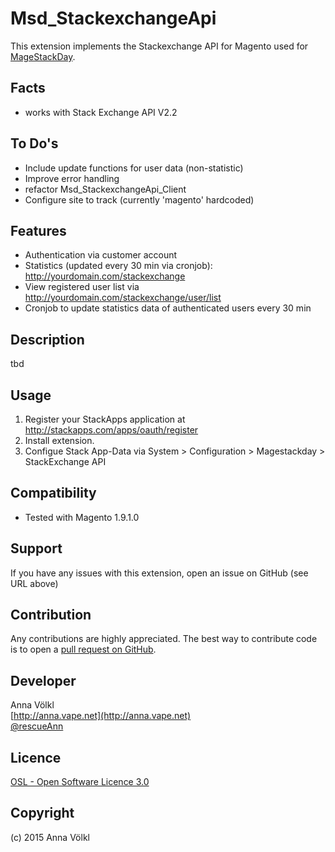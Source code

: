Msd_StackexchangeApi
================
This extension implements the Stackexchange API for Magento used for [MageStackDay](http://www.magestackday.com).

Facts
-----
- works with Stack Exchange API V2.2

To Do's
-----
* Include update functions for user data (non-statistic)
* Improve error handling
* refactor Msd_StackexchangeApi_Client
* Configure site to track (currently 'magento' hardcoded)


Features
-----------
* Authentication via customer account
* Statistics (updated every 30 min via cronjob): http://yourdomain.com/stackexchange
* View registered user list via http://yourdomain.com/stackexchange/user/list
* Cronjob to update statistics data of authenticated users every 30 min

Description
-----------
tbd

Usage
-----
1. Register your StackApps application at http://stackapps.com/apps/oauth/register
2. Install extension.
3. Configue Stack App-Data via System > Configuration > Magestackday > StackExchange API

Compatibility
-------------
- Tested with Magento 1.9.1.0

Support
-------
If you have any issues with this extension, open an issue on GitHub (see URL above)

Contribution
------------
Any contributions are highly appreciated. The best way to contribute code is to open a
[pull request on GitHub](https://help.github.com/articles/using-pull-requests).

Developer
---------
Anna Völkl  
[http://anna.vape.net](http://anna.vape.net)  
[@rescueAnn](https://twitter.com/rescueAnn)

Licence
-------
[OSL - Open Software Licence 3.0](http://opensource.org/licenses/osl-3.0.php)

Copyright
---------
(c) 2015 Anna Völkl